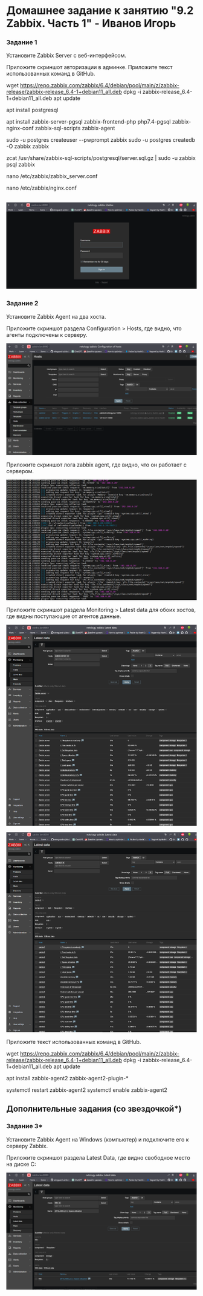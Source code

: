 # Домашнее задание к занятию "9.2 Zabbix. Часть 1" - Иванов Игорь


### Задание 1

Установите Zabbix Server с веб-интерфейсом.

Приложите скриншот авторизации в админке. Приложите текст использованных команд в GitHub.

 wget https://repo.zabbix.com/zabbix/6.4/debian/pool/main/z/zabbix-release/zabbix-release_6.4-1+debian11_all.deb
 dpkg -i zabbix-release_6.4-1+debian11_all.deb
 apt update
 
 apt install postgresql
 
 apt install zabbix-server-pgsql zabbix-frontend-php php7.4-pgsql zabbix-nginx-conf zabbix-sql-scripts zabbix-agent
 
 sudo -u postgres createuser --pwprompt zabbix
 sudo -u postgres createdb -O zabbix zabbix
 
 zcat /usr/share/zabbix-sql-scripts/postgresql/server.sql.gz | sudo -u zabbix psql zabbix
 
 nano /etc/zabbix/zabbix_server.conf
 
 nano /etc/zabbix/nginx.conf

![Zabbix](https://github.com/gaming4funNel/srlb-homework-9-02/blob/main/img/zabbix_auth.png)
---

### Задание 2

Установите Zabbix Agent на два хоста.

Приложите скриншот раздела Configuration > Hosts, где видно, что агенты подключены к серверу. 

![Zabbix](https://github.com/gaming4funNel/srlb-homework-9-02/blob/main/img/hosts.png)

Приложите скриншот лога zabbix agent, где видно, что он работает с сервером. 

![Zabbix](https://github.com/gaming4funNel/srlb-homework-9-02/blob/main/img/log_zabbix_agent.png)

Приложите скриншот раздела Monitoring > Latest data для обоих хостов, где видны поступающие от агентов данные. 

![Zabbix](https://github.com/gaming4funNel/srlb-homework-9-02/blob/main/img/latest_data_zabbix.png)

![Zabbix](https://github.com/gaming4funNel/srlb-homework-9-02/blob/main/img/latest_data_zabbix2.png)

Приложите текст использованных команд в GitHub.

 wget https://repo.zabbix.com/zabbix/6.4/debian/pool/main/z/zabbix-release/zabbix-release_6.4-1+debian11_all.deb
 dpkg -i zabbix-release_6.4-1+debian11_all.deb
 apt update
 
 apt install zabbix-agent2 zabbix-agent2-plugin-*
 
 systemctl restart zabbix-agent2
 systemctl enable zabbix-agent2

## Дополнительные задания (со звездочкой*)

### Задание 3*

Установите Zabbix Agent на Windows (компьютер) и подключите его к серверу Zabbix.

Приложите скриншот раздела Latest Data, где видно свободное место на диске C:

![Zabbix](https://github.com/gaming4funNel/srlb-homework-9-02/blob/main/img/windows_c.png)
